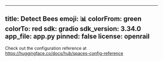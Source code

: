 
---
title: Detect Bees
emoji: 📊
colorFrom: green
colorTo: red
sdk: gradio
sdk_version: 3.34.0
app_file: app.py
pinned: false
license: openrail
---

Check out the configuration reference at https://huggingface.co/docs/hub/spaces-config-reference